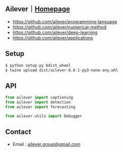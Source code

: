 ## Ailever｜[Homepage](https://ailever.github.io/)
- https://github.com/ailever/programming-language
- https://github.com/ailever/numerical-method
- https://github.com/ailever/deep-learning
- https://github.com/ailever/applications

## Setup
```bash
$ python setup.py bdist_wheel
$ twine upload dist/ailever-0.0.1-py3-none-any.whl
```

## API
```python
from ailever import captioning
from ailever import detection
from ailever import forecasting

from ailever.utils import Debugger
```

<!--
**ailever/ailever** is a ✨ _special_ ✨ repository because its `README.md` (this file) appears on your GitHub profile.

Here are some ideas to get you started:

- 🔭 I’m currently working on ...
- 🌱 I’m currently learning ...
- 👯 I’m looking to collaborate on ...
- 🤔 I’m looking for help with ...
- 💬 Ask me about ...
- 📫 How to reach me: ...
- 😄 Pronouns: ...
- ⚡ Fun fact: ...
-->


## Contact
- Email : ailever.group@gmail.com
